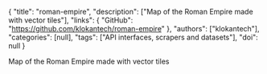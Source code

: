 {
  "title": "roman-empire",
  "description": ["Map of the Roman Empire made with vector tiles"],
  "links": {
    "GitHub": "https://github.com/klokantech/roman-empire"
  },
  "authors": ["klokantech"],
  "categories": [null],
  "tags": ["API interfaces, scrapers and datasets"],
  "doi": null
}

<!-- Generated by csv2md.R – do not edit by hand -->

Map of the Roman Empire made with vector tiles